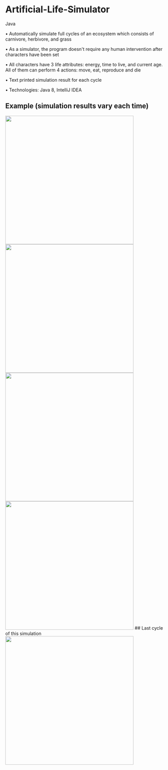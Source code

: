# Artificial-Life-Simulator
Java

•	Automatically simulate full cycles of an ecosystem which consists of carnivore, herbivore, and grass

•	As a simulator, the program doesn't require any human intervention after characters have been set

•	All characters have 3 life attributes: energy, time to live, and current age. All of them can perform 4 actions: move, eat, reproduce and die

•	Text printed simulation result for each cycle

•	Technologies: Java 8, IntelliJ IDEA


## Example (simulation results vary each time)
<img src="http://f.cl.ly/items/04143j3n3w0R2S1L0P19/1.gif" width="400">

<img src="http://f.cl.ly/items/1F3f0N0b1j1e12410m1T/2.gif" width="400">

<img src="http://f.cl.ly/items/1z1F050v2G223F0i2y1K/3.gif" width="400">

<img src="http://f.cl.ly/items/052c3D1w2f090R0V352p/4.gif" width="400">
## Last cycle of this simulation
<img src="http://f.cl.ly/items/3Q3D1P201c39240R0g2q/5.png" width="400">
